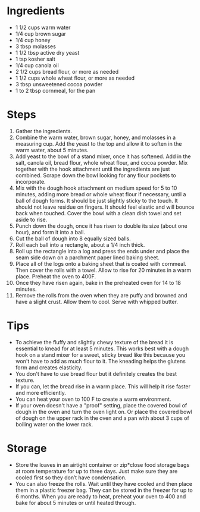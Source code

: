 # Ingredients
* 1 1/2 cups warm water
* 1/4 cup brown sugar
* 1/4 cup honey
* 3 tbsp molasses
* 1 1/2 tbsp active dry yeast
* 1 tsp kosher salt
* 1/4 cup canola oil
* 2 1/2 cups bread flour, or more as needed
* 1 1/2 cups whole wheat flour, or more as needed
* 3 tbsp unsweetened cocoa powder
* 1 to 2 tbsp cornmeal, for the pan

# Steps
1. Gather the ingredients.
2. Combine the warm water, brown sugar, honey, and molasses in a measuring cup. Add the yeast to the top and allow it to soften in the warm water, about 5 minutes.
3. Add yeast to the bowl of a stand mixer, once it has softened. Add in the salt, canola oil, bread flour, whole wheat flour, and cocoa powder. Mix together with the hook attachment until the ingredients are just combined. Scrape down the bowl looking for any flour pockets to incorporate.
4. Mix with the dough hook attachment on medium speed for 5 to 10 minutes, adding more bread or whole wheat flour if necessary, until a ball of dough forms. It should be just slightly sticky to the touch. It should not leave residue on fingers. It should feel elastic and will bounce back when touched. Cover the bowl with a clean dish towel and set aside to rise.
5. Punch down the dough, once it has risen to double its size (about one hour), and form it into a ball.
6. Cut the ball of dough into 8 equally sized balls.
7. Roll each ball into a rectangle, about a 1/4 inch thick.
8. Roll up the rectangle into a log and press the ends under and place the seam side down on a parchment paper lined baking sheet.
9. Place all of the logs onto a baking sheet that is coated with cornmeal. Then cover the rolls with a towel. Allow to rise for 20 minutes in a warm place. Preheat the oven to 400F.
10. Once they have risen again, bake in the preheated oven for 14 to 18 minutes.
11. Remove the rolls from the oven when they are puffy and browned and have a slight crust. Allow them to cool. Serve with whipped butter.

# Tips
* To achieve the fluffy and slightly chewy texture of the bread it is essential to knead for at least 5 minutes. This works best with a dough hook on a stand mixer for a sweet, sticky bread like this because you won't have to add as much flour to it. The kneading helps the glutens form and creates elasticity.
* You don't have to use bread flour but it definitely creates the best texture.
* If you can, let the bread rise in a warm place. This will help it rise faster and more efficiently.
* You can heat your oven to 100 F to create a warm environment.
* If your oven doesn't have a "proof" setting, place the covered bowl of dough in the oven and turn the oven light on. Or place the covered bowl of dough on the upper rack in the oven and a pan with about 3 cups of boiling water on the lower rack.

# Storage
* Store the loaves in an airtight container or zip*close food storage bags at room temperature for up to three days. Just make sure they are cooled first so they don’t have condensation.
* You can also freeze the rolls. Wait until they have cooled and then place them in a plastic freezer bag. They can be stored in the freezer for up to 6 months. When you are ready to heat, preheat your oven to 400 and bake for about 5 minutes or until heated through.